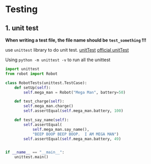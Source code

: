 # Testing

## 1. unit test

**When writing a test file, the file name should be `test_something` !!!**

use `unittest` library to do unit test. [unitTest](https://blog.csdn.net/qq_18150497/article/details/76714258)
[official unitTest](https://docs.python.org/3/library/unittest.html#command-line-interface)

Using `python -m unittest -v` to run all the unittest

```python
import unittest
from robot import Robot

class RobotTests(unittest.TestCase):
    def setUp(self):
        self.mega_man = Robot("Mega Man", battery=50)

    def test_charge(self):
        self.mega_man.charge()
        self.assertEqual(self.mega_man.battery, 100)

    def test_say_name(self):
        self.assertEqual(
            self.mega_man.say_name(),
            "BEEP BOOP BEEP BOOP.  I AM MEGA MAN")
        self.assertEqual(self.mega_man.battery, 49)


if __name__ == "__main__":
    unittest.main()
```
